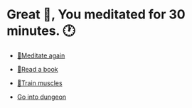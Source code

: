 # Great 👏, You meditated for 30 minutes. 🕐

-  [🧘Meditate again](1-1A.md)

-  [📖Read a book](1-1B.md)

-  [💪Train muscles](0-1A.md)

-  [Go into dungeon](../1/2.md)
